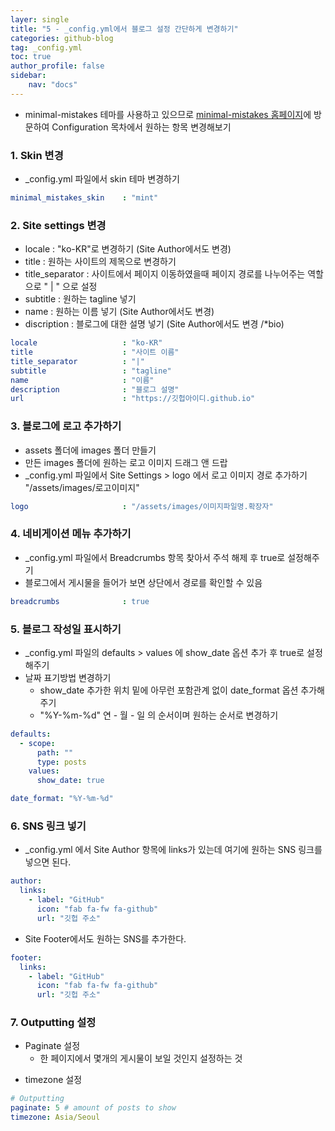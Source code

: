 ```yaml
---
layer: single
title: "5 - _config.yml에서 블로그 설정 간단하게 변경하기"
categories: github-blog
tag: _config.yml
toc: true
author_profile: false
sidebar:
    nav: "docs"
---
```


+ minimal-mistakes 테마를 사용하고 있으므로 [minimal-mistakes 홈페이지](https://mmistakes.github.io/minimal-mistakes/docs/configuration/)에 방문하여 Configuration 목차에서 원하는 항목 변경해보기



### 1. Skin 변경

- _config.yml 파일에서 skin 테마 변경하기

```yaml
minimal_mistakes_skin    : "mint"
```



### 2. Site settings 변경

- locale : "ko-KR"로 변경하기 (Site Author에서도 변경)
- title : 원하는 사이트의 제목으로 변경하기
- title_separator : 사이트에서 페이지 이동하였을때 페이지 경로를 나누어주는 역할으로 " \| " 으로 설정
- subtitle : 원하는 tagline 넣기 
- name : 원하는 이름 넣기 (Site Author에서도 변경)
- discription : 블로그에 대한 설명 넣기 (Site Author에서도 변경 /*bio)

```yaml
locale                   : "ko-KR"
title                    : "사이트 이름"
title_separator          : "|"
subtitle                 : "tagline"
name                     : "이름"
description              : "블로그 설명"
url                      : "https://깃헙아이디.github.io"
```



### 3. 블로그에 로고 추가하기

- assets 폴더에 images 폴더 만들기
- 만든 images 폴더에 원하는 로고 이미지 드래그 앤 드랍
- _config.yml 파일에서 Site Settings > logo 에서 로고 이미지 경로 추가하기
  "/assets/images/로고이미지"

```yaml
logo                     : "/assets/images/이미지파일명.확장자"
```



### 4. 네비게이션 메뉴 추가하기

- _config.yml 파일에서 Breadcrumbs 항목 찾아서 주석 해제 후 true로 설정해주기
- 블로그에서 게시물을 들어가 보면 상단에서 경로를 확인할 수 있음

```yaml
breadcrumbs              : true
```



### 5. 블로그 작성일 표시하기

- _config.yml 파일의 defaults > values 에 show_date 옵션 추가 후 true로 설정해주기
- 날짜 표기방법 변경하기
  - show_date 추가한 위치 밑에 아무런 포함관계 없이 date_format 옵션 추가해 주기
  - "%Y-%m-%d" 연 - 월 - 일 의 순서이며 원하는 순서로 변경하기
  

```yaml
defaults:
  - scope:
      path: ""
      type: posts
    values:
      show_date: true

date_format: "%Y-%m-%d"
```



### 6. SNS 링크 넣기

+ _config.yml 에서 Site Author 항목에 links가 있는데 여기에 원하는 SNS 링크를 넣으면 된다.

```yaml
author:
  links:
    - label: "GitHub"
      icon: "fab fa-fw fa-github"
      url: "깃헙 주소"
```

+ Site Footer에서도 원하는 SNS를 추가한다.

```yaml
footer:
  links:
    - label: "GitHub"
      icon: "fab fa-fw fa-github"
      url: "깃헙 주소"
```



### 7. Outputting 설정

- Paginate 설정
  - 한 페이지에서 몇개의 게시물이 보일 것인지 설정하는 것

+ timezone 설정

```yaml
# Outputting
paginate: 5 # amount of posts to show
timezone: Asia/Seoul
```
